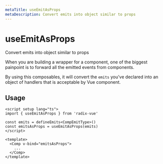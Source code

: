 ```yaml
--- 
metaTitle: useEmitAsProps
metaDescription: Convert emits into object similar to props
---
```


<script setup>
import Description from '../../components/Description.vue'
</script>

# useEmitAsProps

<Description>
Convert emits into object similar to props
</Description>

When you are building a wrapper for a component, one of the biggest painpoint is to forward all the emitted events from components.

By using this composables, it will convert the `emits` you've declared into an object of handlers that is acceptable by Vue component.


## Usage

```vue
<script setup lang="ts">
import { useEmitAsProps } from 'radix-vue'

const emits = defineEmits<CompEmitType>()
const emitsAsProps = useEmitAsProps(emits)
</script>

<template>
  <Comp v-bind="emitsAsProps">
    ...
  </Comp>
</template>
```
 